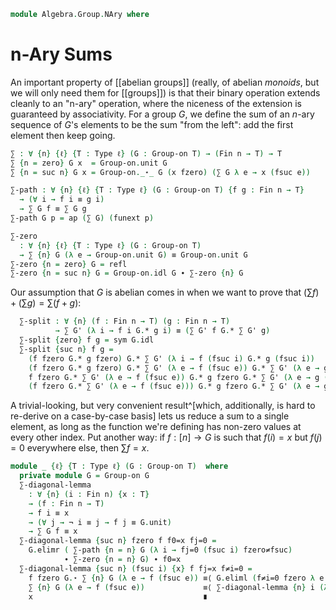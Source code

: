 <!--
```agda
open import Algebra.Group.Ab
open import Algebra.Group

open import Cat.Prelude

open import Data.Fin
```
-->

```agda
module Algebra.Group.NAry where
```

# n-Ary Sums

An important property of [[abelian groups]] (really, of abelian
_monoids_, but we will only need them for [[groups]]) is that their
binary operation extends cleanly to an "n-ary" operation, where the
niceness of the extension is guaranteed by associativity. For a group
$G$, we define the sum of an $n$-ary sequence of $G$'s elements to be
the sum "from the left": add the first element then keep going.

```agda
∑ : ∀ {n} {ℓ} {T : Type ℓ} (G : Group-on T) → (Fin n → T) → T
∑ {n = zero} G x  = Group-on.unit G
∑ {n = suc n} G x = Group-on._⋆_ G (x fzero) (∑ G λ e → x (fsuc e))

∑-path : ∀ {n} {ℓ} {T : Type ℓ} (G : Group-on T) {f g : Fin n → T}
  → (∀ i → f i ≡ g i)
  → ∑ G f ≡ ∑ G g
∑-path G p = ap (∑ G) (funext p)

∑-zero
  : ∀ {n} {ℓ} {T : Type ℓ} (G : Group-on T)
  → ∑ {n} G (λ e → Group-on.unit G) ≡ Group-on.unit G
∑-zero {n = zero} G = refl
∑-zero {n = suc n} G = Group-on.idl G ∙ ∑-zero {n} G
```

<!--
```agda
module _ {ℓ} {T : Type ℓ} (G : Abelian-group-on T) where
  private
    module G = Abelian-group-on G
    G' = Abelian→Group-on G
```
-->

Our assumption that $G$ is abelian comes in when we want to prove that
$(\sum f) + (\sum g) = \sum (f + g)$:

```agda
  ∑-split : ∀ {n} (f : Fin n → T) (g : Fin n → T)
          → ∑ G' (λ i → f i G.* g i) ≡ (∑ G' f G.* ∑ G' g)
  ∑-split {zero} f g = sym G.idl
  ∑-split {suc n} f g =
    (f fzero G.* g fzero) G.* ∑ G' (λ i → f (fsuc i) G.* g (fsuc i))              ≡⟨ ap₂ G._*_ refl (∑-split (λ e → f (fsuc e)) (λ e → g (fsuc e))) ⟩
    (f fzero G.* g fzero) G.* ∑ G' (λ e → f (fsuc e)) G.* ∑ G' (λ e → g (fsuc e)) ≡⟨ G.pullr (G.extendl G.commutes) ⟩
    f fzero G.* ∑ G' (λ e → f (fsuc e)) G.* g fzero G.* ∑ G' (λ e → g (fsuc e))   ≡⟨ G.associative ⟩
    (f fzero G.* ∑ G' (λ e → f (fsuc e))) G.* g fzero G.* ∑ G' (λ e → g (fsuc e)) ∎
```

A trivial-looking, but very convenient result^[which, additionally, is
hard to re-derive on a case-by-case basis] lets us reduce a sum to a
single element, as long as the function we're defining has non-zero
values at every other index. Put another way: if $f : [n] \to G$ is such
that $f(i) = x$ but $f(j) = 0$ everywhere else, then $\sum f = x$.

```agda
module _ {ℓ} {T : Type ℓ} (G : Group-on T)  where
  private module G = Group-on G
  ∑-diagonal-lemma
    : ∀ {n} (i : Fin n) {x : T}
    → (f : Fin n → T)
    → f i ≡ x
    → (∀ j → ¬ i ≡ j → f j ≡ G.unit)
    → ∑ G f ≡ x
  ∑-diagonal-lemma {suc n} fzero f f0=x fj=0 =
    G.elimr ( ∑-path {n = n} G (λ i → fj=0 (fsuc i) fzero≠fsuc)
            ∙ ∑-zero {n = n} G) ∙ f0=x
  ∑-diagonal-lemma {suc n} (fsuc i) {x} f fj=x f≠i=0 =
    f fzero G.⋆ ∑ {n} G (λ e → f (fsuc e)) ≡⟨ G.eliml (f≠i=0 fzero λ e → fzero≠fsuc (sym e)) ⟩
    ∑ {n} G (λ e → f (fsuc e))             ≡⟨ ∑-diagonal-lemma {n} i (λ e → f (fsuc e)) fj=x (λ j i≠j → f≠i=0 (fsuc j) (λ e → i≠j (fsuc-inj e))) ⟩
    x                                      ∎
```
